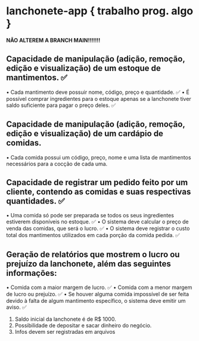 # lanchonete-app { trabalho prog. algo }

**NÃO ALTEREM A BRANCH MAIN!!!!!!!**

## Capacidade de manipulação (adição, remoção, edição e visualização) de um estoque de mantimentos. ✅
• Cada mantimento deve possuir nome, código, preço e quantidade. ✅
• É possível comprar ingredientes para o estoque apenas se a lanchonete tiver saldo suficiente para pagar o preço deles. ✅ 

## Capacidade de manipulação (adição, remoção, edição e visualização) de um cardápio de comidas.
• Cada comida possui um código, preço, nome e uma lista de mantimentos necessários para a cocção de cada uma.

## Capacidade de registrar um pedido feito por um cliente, contendo as comidas e suas respectivas quantidades. ✅ 
• Uma comida só pode ser preparada se todos os seus ingredientes estiverem disponíveis no estoque. ✅
• O sistema deve calcular o preço de venda das comidas, que será o lucro. ✅ 
• O sistema deve registrar o custo total dos mantimentos utilizados em cada porção da comida pedida. ✅ 

## Geração de relatórios que mostrem o lucro ou prejuízo da lanchonete, além das seguintes informações:
• Comida com a maior margem de lucro. ✅ 
• Comida com a menor margem de lucro ou prejuízo. ✅ 
• Se houver alguma comida impossível de ser feita devido à falta de algum mantimento específico, o sistema deve emitir um aviso. ✅ 

1. Saldo inicial da lanchonete é de R$ 1000.
2. Possibilidade de depositar e sacar dinheiro do negócio.
3. Infos devem ser registradas em arquivos 
